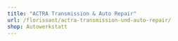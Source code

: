 ```yaml
---
title: "ACTRA Transmission & Auto Repair"
url: /florissant/actra-transmission-und-auto-repair/
shop: Autowerkstatt
---
```

